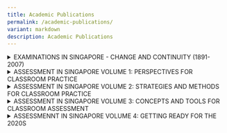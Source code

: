 ```yaml
---
title: Academic Publications
permalink: /academic-publications/
variant: markdown
description: Academic Publications
---
```

<div data-type="detailGroup" class="isomer-accordion isomer-accordion-white">
<details class="isomer-details">
<summary>EXAMINATIONS IN SINGAPORE - CHANGE AND CONTINUITY (1891-2007)</summary>
<div data-type="detailsContent" class="isomer-details-content">
<p></p>
<div class="isomer-image-wrapper">
<img style="width: 20%;" height="auto" width="100%" alt="6773" src="/images/Services/Academic Publications/6773_cover_tmb_medium.jpg">
</div>
<p>The first book to explore the development of Singapore's much-talked-about
education and examination system, this volume juxtaposes examinations with
its immediate context of education and wider context of politics, economy
and society.</p>
<p>The study covers three broad historical periods: Examinations in Singapore
from 1891 to 1945; The Post-War Years from 1946 to the 1970s; and Charting
Our Destiny from the 1980s to 2007. In the British period up to 1941, the
local examinations were conducted by the vernacular schools, and external
examinations by the University of Cambridge Local Examinations Syndicate.
There was a lack of systematic effort to establish a uniform system of
education and examinations.</p>
<p>During the Japanese Occupation, examinations were conducted by the Japanese
authorities and, unexpectedly, the Cambridge examinations continued in
the Sime Road Camp.</p>
<p>In the post-war period and particularly after Singapore was granted self-government,
the establishment of a national education system was followed by the emergence
of national examinations: the Primary School Leaving Examinations and the
Singapore-Cambridge GCE N/O/A Levels for every school-going child in Singapore.</p>
<p>Thereafter, the nature of national examinations evolved with the changing
needs of education and the nation. At the turn of the century, with the
Ministry of Education's decision to take greater control of examinations,
the Singapore Examinations and Assessment Board was established, to oversee
new developments in examinations. (Description from <a href="https://www.worldscientific.com/worldscibooks/10.1142/6773" rel="noopener noreferrer nofollow" target="_blank"><u>WorldScientific.com</u></a>)</p>
<p>You can purchase the book from <a href="https://www.worldscientific.com/worldscibooks/10.1142/6773" rel="noopener noreferrer nofollow" target="_blank"><u>World Scientific</u></a>.</p>
</div>
</details>
<details class="isomer-details">
<summary>ASSESSMENT IN SINGAPORE VOLUME 1: PERSPECTIVES FOR CLASSROOM PRACTICE</summary>
<div data-type="detailsContent" class="isomer-details-content">
<p></p>
<table>
<tbody>
<tr>
<td rowspan="1" colspan="1">
<p></p>
<div class="isomer-image-wrapper">
<img style="width: 20%;" height="auto" width="100%" alt="Assessment in Singapore" src="/images/Services/Academic Publications/assessmentsingapore_tmb_medium.jpg">
</div>
</td>
<td rowspan="1" colspan="1">
<p></p>
<div class="isomer-image-wrapper">
<img style="width: 20%;" height="auto" width="100%" alt="Assessment in Singapore" src="/images/Services/Academic Publications/vol1b__003__tmb_medium.jpg">
</div>
</td>
</tr>
</tbody>
</table>
<p>This is a collection of essays on topics in&nbsp; educational&nbsp;assessment
written by the staff-members of the Singapore Examinations and Assessment
Board (SEAB). The essays are organised broadly around 3 central themes:</p>
<ul data-tight="true" class="tight">
<li>
<p>Assessment concerns in Singapore schools</p>
</li>
<li>
<p>Best practices in assessment</p>
</li>
<li>
<p>Development of assessment in Singapore</p>
</li>
</ul>
<p>There are a total of 26 essays in this book.</p>
<p>You can purchase the e-book by completing this <a href="https://form.gov.sg/65375fc7c7af710012b3e385" rel="noopener noreferrer nofollow" target="_blank"><u>form</u></a>.</p>
</div>
</details>
<details class="isomer-details">
<summary>ASSESSMENT IN SINGAPORE VOLUME 2: STRATEGIES AND METHODS FOR CLASSROOM
PRACTICE</summary>
<div data-type="detailsContent" class="isomer-details-content">
<table>
<tbody>
<tr>
<th rowspan="1" colspan="1">
<p></p>
<div class="isomer-image-wrapper">
<img style="width: 20%;" height="auto" width="100%" alt="Assessment in Singapore" src="/images/Services/Academic Publications/book_vol2_tmb_medium.jpg">
</div>
</th>
<th rowspan="1" colspan="1">
<p></p>
<div class="isomer-image-wrapper">
<img style="width: 20%;" height="auto" width="100%" alt="assessment in singapore vol2" src="/images/Services/Academic Publications/vol2b.jpg">
</div>
</th>
</tr>
</tbody>
</table>
<p>Staff members of the Singapore Examinations and Assessment Board (SEAB)
continue their efforts to pen and share their perspectives on assessment
issues to build up assessment expertise and promote good assessment practices
in schools in Assessment in Singapore: Volume 2 - Strategies and Methods
for Classroom Practice.</p>
<p>&nbsp;</p>
<p>The essays are organised broadly around three themes:</p>
<ul data-tight="true" class="tight">
<li>
<p>Curriculum and Assessment</p>
</li>
<li>
<p>e-Assessment</p>
</li>
<li>
<p>Principles, Strategies and Practices of Assessment</p>
</li>
</ul>
<p>There are a total of 20 essays in this book.</p>
<p>You can purchase the e-book by completing this <a href="https://form.gov.sg/65375fc7c7af710012b3e385" rel="noopener noreferrer nofollow" target="_blank"><u>form</u></a>.</p>
</div>
</details>
<details class="isomer-details">
<summary>ASSESSMENT IN SINGAPORE VOLUME 3: CONCEPTS AND TOOLS FOR CLASSROOM ASSESSMENT</summary>
<div data-type="detailsContent" class="isomer-details-content">
<table>
<tbody>
<tr>
<th rowspan="1" colspan="1">
<p></p>
<div class="isomer-image-wrapper">
<img style="width: 20%;" height="auto" width="100%" alt="Assessment in Singapore" src="/images/Services/Academic Publications/book_vol3_tmb_medium.jpg">
</div>
</th>
<th rowspan="1" colspan="1">
<p></p>
<div class="isomer-image-wrapper">
<img style="width: 20%;" height="auto" width="100%" alt="Assessment in Singapore" src="/images/Services/Academic Publications/vol3b_tmb_medium.jpg">
</div>
</th>
</tr>
</tbody>
</table>
<p>In Assessment in Singapore: Volume 3 - Concepts and Tools for Classroom
Assessment, assessment specialists of the Singapore Examinations and Assessment
Board (SEAB) translated popular courses and seminars which they have conducted
into essays to broaden the reach to more educators.</p>
<p>The essays in this book fall under two broad themes:</p>
<ul data-tight="true" class="tight">
<li>
<p>Concepts of assessment</p>
</li>
<li>
<p>Tools for assessment</p>
</li>
</ul>
<p>There are a total of 14 essays in the book.</p>
<p>You can purchase the e-book by completing this <a href="https://form.gov.sg/65375fc7c7af710012b3e385" rel="noopener noreferrer nofollow" target="_blank"><u>form</u></a>.</p>
</div>
</details>
<details class="isomer-details">
<summary>ASSESSMENNT IN SINGAPORE VOLUME 4: GETTING READY FOR THE 2020S</summary>
<div data-type="detailsContent" class="isomer-details-content">
<p></p>
<div class="isomer-image-wrapper">
<img style="width: 20%;" height="auto" width="100%" alt="Assessment in Singapore" src="/images/Services/Academic Publications/vol4b_tmb_medium.jpg">
</div>
<p>Assessment in Singapore: Volume 4 - Getting Ready for the 2020s encapsulates
new assessment concepts and methods developed by the Singapore Examinations
and Assessment Board (SEAB) under the leadership of their newly-appointed
Chief Executive, Mr Yue Lip Sin.</p>
<p>The first chapter explicates the fundamentals of assessment system - the
definition of standards-referenced assessment and what it constitutes.
It is followed by a series of chapters on the assessment concept of the
C3R framework that could be useful for educators to hold professional conversations
on item demands for various subjects and some generic assessment topics.</p>
<p>The remaining chapters will keep you informed of SEAB's latest developments
involving the use of technologies in assessment.</p>
<p>There are a total of 18 essays in this book.</p>
<p>The hardcopy book and the e-book can be purchased by completing this
<a href="https://form.gov.sg/65375fc7c7af710012b3e385" rel="noopener noreferrer nofollow" target="_blank"><u>form</u> 
</a>.</p>
</div>
</details>
</div>
<p></p>